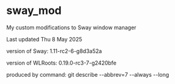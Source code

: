# sway_mod
My custom modifications to Sway window manager

Last updated Thu 8 May 2025

version of Sway: 1.11-rc2-6-g8d3a52a

version of WLRoots: 0.19.0-rc3-7-g2420bfe

produced by command:
git describe --abbrev=7 --always --long
